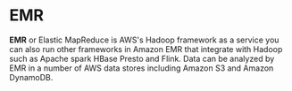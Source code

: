 # EMR
**EMR** or Elastic MapReduce is AWS's Hadoop framework as a service you can also run other frameworks in Amazon EMR that integrate with Hadoop such as Apache spark HBase Presto and Flink. Data can be analyzed by EMR in a number of AWS data stores including Amazon S3 and Amazon DynamoDB.
